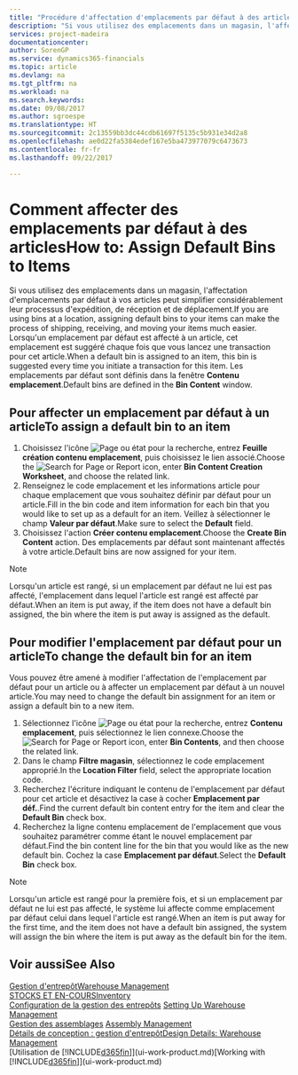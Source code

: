 ```yaml
---
title: "Procédure d'affectation d'emplacements par défaut à des articles | Microsoft Docs"
description: "Si vous utilisez des emplacements dans un magasin, l'affectation d'emplacements par défaut à vos articles peut simplifier considérablement leur processus d'expédition, de réception et de déplacement. Lorsqu'un emplacement par défaut est affecté à un article, cet emplacement est suggéré chaque fois que vous lancez une transaction pour cet article."
services: project-madeira
documentationcenter: 
author: SorenGP
ms.service: dynamics365-financials
ms.topic: article
ms.devlang: na
ms.tgt_pltfrm: na
ms.workload: na
ms.search.keywords: 
ms.date: 09/08/2017
ms.author: sgroespe
ms.translationtype: HT
ms.sourcegitcommit: 2c13559bb3dc44cdb61697f5135c5b931e34d2a8
ms.openlocfilehash: ae0d22fa5384edef167e5ba473977079c6473673
ms.contentlocale: fr-fr
ms.lasthandoff: 09/22/2017

---
```

# <a name="how-to-assign-default-bins-to-items"></a><span data-ttu-id="e1612-104">Comment affecter des emplacements par défaut à des articles</span><span class="sxs-lookup"><span data-stu-id="e1612-104">How to: Assign Default Bins to Items</span></span>
<span data-ttu-id="e1612-105">Si vous utilisez des emplacements dans un magasin, l'affectation d'emplacements par défaut à vos articles peut simplifier considérablement leur processus d'expédition, de réception et de déplacement.</span><span class="sxs-lookup"><span data-stu-id="e1612-105">If you are using bins at a location, assigning default bins to your items can make the process of shipping, receiving, and moving your items much easier.</span></span> <span data-ttu-id="e1612-106">Lorsqu'un emplacement par défaut est affecté à un article, cet emplacement est suggéré chaque fois que vous lancez une transaction pour cet article.</span><span class="sxs-lookup"><span data-stu-id="e1612-106">When a default bin is assigned to an item, this bin is suggested every time you initiate a transaction for this item.</span></span> <span data-ttu-id="e1612-107">Les emplacements par défaut sont définis dans la fenêtre **Contenu emplacement**.</span><span class="sxs-lookup"><span data-stu-id="e1612-107">Default bins are defined in the **Bin Content** window.</span></span>  

## <a name="to-assign-a-default-bin-to-an-item"></a><span data-ttu-id="e1612-108">Pour affecter un emplacement par défaut à un article</span><span class="sxs-lookup"><span data-stu-id="e1612-108">To assign a default bin to an item</span></span>
1.  <span data-ttu-id="e1612-109">Choisissez l'icône ![Page ou état pour la recherche](media/ui-search/search_small.png "Page ou état pour la recherche"), entrez **Feuille création contenu emplacement**, puis choisissez le lien associé.</span><span class="sxs-lookup"><span data-stu-id="e1612-109">Choose the ![Search for Page or Report](media/ui-search/search_small.png "Search for Page or Report icon") icon, enter **Bin Content Creation Worksheet**, and choose the related link.</span></span>  
2.  <span data-ttu-id="e1612-110">Renseignez le code emplacement et les informations article pour chaque emplacement que vous souhaitez définir par défaut pour un article.</span><span class="sxs-lookup"><span data-stu-id="e1612-110">Fill in the bin code and item information for each bin that you would like to set up as a default for an item.</span></span> <span data-ttu-id="e1612-111">Veillez à sélectionner le champ **Valeur par défaut**.</span><span class="sxs-lookup"><span data-stu-id="e1612-111">Make sure to select the **Default** field.</span></span>  
3.  <span data-ttu-id="e1612-112">Choisissez l'action **Créer contenu emplacement**.</span><span class="sxs-lookup"><span data-stu-id="e1612-112">Choose the **Create Bin Content** action.</span></span> <span data-ttu-id="e1612-113">Des emplacements par défaut sont maintenant affectés à votre article.</span><span class="sxs-lookup"><span data-stu-id="e1612-113">Default bins are now assigned for your item.</span></span>  

> [!NOTE]  
>  <span data-ttu-id="e1612-114">Lorsqu'un article est rangé, si un emplacement par défaut ne lui est pas affecté, l'emplacement dans lequel l'article est rangé est affecté par défaut.</span><span class="sxs-lookup"><span data-stu-id="e1612-114">When an item is put away, if the item does not have a default bin assigned, the bin where the item is put away is assigned as the default.</span></span>  

## <a name="to-change-the-default-bin-for-an-item"></a><span data-ttu-id="e1612-115">Pour modifier l'emplacement par défaut pour un article</span><span class="sxs-lookup"><span data-stu-id="e1612-115">To change the default bin for an item</span></span>  
<span data-ttu-id="e1612-116">Vous pouvez être amené à modifier l'affectation de l'emplacement par défaut pour un article ou à affecter un emplacement par défaut à un nouvel article.</span><span class="sxs-lookup"><span data-stu-id="e1612-116">You may need to change the default bin assignment for an item or assign a default bin to a new item.</span></span>    
1.  <span data-ttu-id="e1612-117">Sélectionnez l'icône ![Page ou état pour la recherche](media/ui-search/search_small.png "Page ou état pour la recherche"), entrez **Contenu emplacement**, puis sélectionnez le lien connexe.</span><span class="sxs-lookup"><span data-stu-id="e1612-117">Choose the ![Search for Page or Report](media/ui-search/search_small.png "Search for Page or Report icon") icon, enter **Bin Contents**, and then choose the related link.</span></span>  
2.  <span data-ttu-id="e1612-118">Dans le champ **Filtre magasin**, sélectionnez le code emplacement approprié.</span><span class="sxs-lookup"><span data-stu-id="e1612-118">In the **Location Filter** field, select the appropriate location code.</span></span>  
3.  <span data-ttu-id="e1612-119">Recherchez l'écriture indiquant le contenu de l'emplacement par défaut pour cet article et désactivez la case à cocher **Emplacement par déf.**.</span><span class="sxs-lookup"><span data-stu-id="e1612-119">Find the current default bin content entry for the item and clear the **Default Bin** check box.</span></span>  
4.  <span data-ttu-id="e1612-120">Recherchez la ligne contenu emplacement de l'emplacement que vous souhaitez paramétrer comme étant le nouvel emplacement par défaut.</span><span class="sxs-lookup"><span data-stu-id="e1612-120">Find the bin content line for the bin that you would like as the new default bin.</span></span> <span data-ttu-id="e1612-121">Cochez la case **Emplacement par défaut**.</span><span class="sxs-lookup"><span data-stu-id="e1612-121">Select the **Default Bin** check box.</span></span>  

> [!NOTE]  
>  <span data-ttu-id="e1612-122">Lorsqu'un article est rangé pour la première fois, et si un emplacement par défaut ne lui est pas affecté, le système lui affecte comme emplacement par défaut celui dans lequel l'article est rangé.</span><span class="sxs-lookup"><span data-stu-id="e1612-122">When an item is put away for the first time, and the item does not have a default bin assigned, the system will assign the bin where the item is put away as the default bin for the item.</span></span>  

## <a name="see-also"></a><span data-ttu-id="e1612-123">Voir aussi</span><span class="sxs-lookup"><span data-stu-id="e1612-123">See Also</span></span>  
[<span data-ttu-id="e1612-124">Gestion d'entrepôt</span><span class="sxs-lookup"><span data-stu-id="e1612-124">Warehouse Management</span></span>](warehouse-manage-warehouse.md)  
[<span data-ttu-id="e1612-125">STOCKS ET EN-COURS</span><span class="sxs-lookup"><span data-stu-id="e1612-125">Inventory</span></span>](inventory-manage-inventory.md)  
<span data-ttu-id="e1612-126">[Configuration de la gestion des entrepôts](warehouse-setup-warehouse.md)   </span><span class="sxs-lookup"><span data-stu-id="e1612-126">[Setting Up Warehouse Management](warehouse-setup-warehouse.md)   </span></span>  
<span data-ttu-id="e1612-127">[Gestion des assemblages](assembly-assemble-items.md)  </span><span class="sxs-lookup"><span data-stu-id="e1612-127">[Assembly Management](assembly-assemble-items.md)  </span></span>  
[<span data-ttu-id="e1612-128">Détails de conception : gestion d'entrepôt</span><span class="sxs-lookup"><span data-stu-id="e1612-128">Design Details: Warehouse Management</span></span>](design-details-warehouse-management.md)  
<span data-ttu-id="e1612-129">[Utilisation de [!INCLUDE[d365fin](includes/d365fin_md.md)]](ui-work-product.md)</span><span class="sxs-lookup"><span data-stu-id="e1612-129">[Working with [!INCLUDE[d365fin](includes/d365fin_md.md)]](ui-work-product.md)</span></span>

